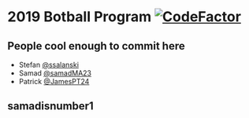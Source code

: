 # 2019 Botball Program [![CodeFactor](https://www.codefactor.io/repository/github/parksiderobotics/botball-2019/badge/create)](https://www.codefactor.io/repository/github/parksiderobotics/botball-2019/overview/create)
## People cool enough to commit here
- Stefan [@ssalanski](https://github.com/ssalanski/)
- Samad [@samadMA23](https://github.com/samadma23/)
- Patrick [@JamesPT24](https://github.com/jamespt24/)

## samadisnumber1







